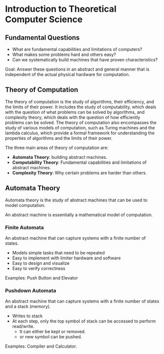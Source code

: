 # Introduction to Theoretical Computer Science

## Fundamental Questions

- What are fundamental capabilities and limitations of computers?
- What makes some problems hard and others easy?
- Can we systematically build machines that have proven characteristics?

Goal: Answer these questions in an abstract and general manner that is independent of the actual physical hardware for computation.

## Theory of Computation

The theory of computation is the study of algorithms, their efficiency, and the limits of their power.
It includes the study of computability, which deals with the question of what problems can be solved by algorithms, and complexity theory, which deals with the question of how efficiently problems can be solved.
The theory of computation also encompasses the study of various models of computation, such as Turing machines and the lambda calculus, which provide a formal framework for understanding the properties of algorithms and the limits of their power.

The three main areas of theory of computation are:

- **Automata Theory**: building abstract machines.
- **Computability Theory**: Fundamental capabilities and limitations of abstract machines.
- **Complexity Theory**: Why certain problems are harder than others.

## Automata Theory

Automata theory is the study of abstract machines that can be used to model computation.

An abstract machine is essentially a mathematical model of computation.

### Finite Automata

An abstract machine that can capture systems with a finite number of states.

- Models simple tasks that need to be repeated
- Easy to implement with limiter hardware and software
- Easy to design and visualize
- Easy to verify correctness

Examples: Push Button and Elevator

### Pushdown Automata

An abstract machine that can capture systems with a finite  number of states and a stack (memory).

- Writes to stack
- At each step, only the top symbol of stack can be accessed to perform read/write.
  - It can either be kept or removed.
  - or new symbol can be pushed.

Examples: Compiler and Calculator.
